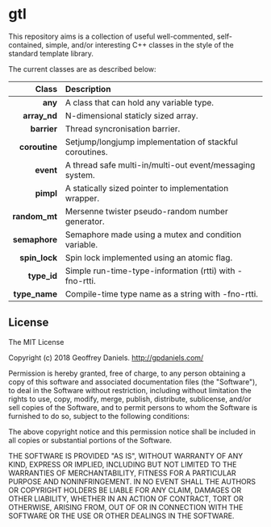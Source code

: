 
# gtl #

This repository aims is a collection of useful well-commented, self-contained, simple, and/or interesting C++ classes in the style of the standard template library.

The current classes are as described below:

| Class             | Description                                              |
|------------------:|:---------------------------------------------------------|
| **any**           | A class that can hold any variable type.                 |
| **array_nd**      | N-dimensional staticly sized array.                      |
| **barrier**       | Thread syncronisation barrier.                           |
| **coroutine**     | Setjump/longjump implementation of stackful coroutines.  |
| **event**         | A thread safe multi-in/multi-out event/messaging system. |
| **pimpl**         | A statically sized pointer to implementation wrapper.    |
| **random_mt**     | Mersenne twister pseudo-random number generator.         | 
| **semaphore**     | Semaphore made using a mutex and condition variable.     | 
| **spin_lock**     | Spin lock implemented using an atomic flag.              | 
| **type_id**       | Simple run-time-type-information (rtti) with -fno-rtti.  |
| **type_name**     | Compile-time type name as a string with -fno-rtti.       |

## License ##

The MIT License

Copyright (c) 2018 Geoffrey Daniels. http://gpdaniels.com/

Permission is hereby granted, free of charge, to any person obtaining a copy
of this software and associated documentation files (the "Software"), to deal
in the Software without restriction, including without limitation the rights
to use, copy, modify, merge, publish, distribute, sublicense, and/or sell
copies of the Software, and to permit persons to whom the Software is
furnished to do so, subject to the following conditions:

The above copyright notice and this permission notice shall be included in
all copies or substantial portions of the Software.

THE SOFTWARE IS PROVIDED "AS IS", WITHOUT WARRANTY OF ANY KIND, EXPRESS OR
IMPLIED, INCLUDING BUT NOT LIMITED TO THE WARRANTIES OF MERCHANTABILITY,
FITNESS FOR A PARTICULAR PURPOSE AND NONINFRINGEMENT. IN NO EVENT SHALL THE
AUTHORS OR COPYRIGHT HOLDERS BE LIABLE FOR ANY CLAIM, DAMAGES OR OTHER
LIABILITY, WHETHER IN AN ACTION OF CONTRACT, TORT OR OTHERWISE, ARISING FROM,
OUT OF OR IN CONNECTION WITH THE SOFTWARE OR THE USE OR OTHER DEALINGS IN
THE SOFTWARE.
